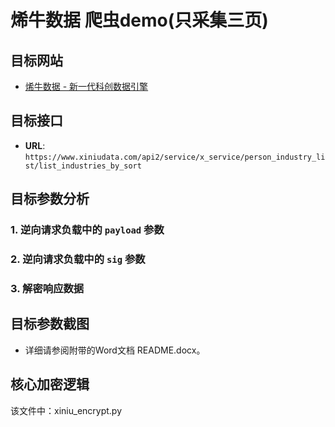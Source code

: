 # 烯牛数据 爬虫demo(只采集三页)

## 目标网站
- [烯牛数据 - 新一代科创数据引擎](https://www.xiniudata.com/industry/newest?from=data)

## 目标接口
- **URL**: `https://www.xiniudata.com/api2/service/x_service/person_industry_list/list_industries_by_sort`

## 目标参数分析

### 1. 逆向请求负载中的 `payload` 参数

### 2. 逆向请求负载中的 `sig` 参数

### 3. 解密响应数据

## 目标参数截图
- 详细请参阅附带的Word文档 README.docx。

## 核心加密逻辑

该文件中：xiniu_encrypt.py